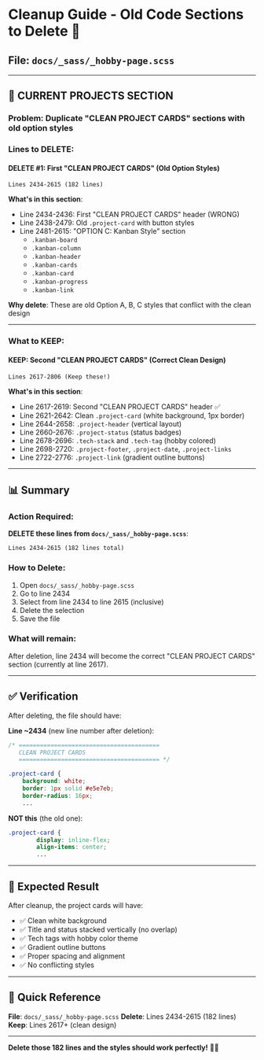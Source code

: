 # Cleanup Guide - Old Code Sections to Delete 🧹

## File: `docs/_sass/_hobby-page.scss`

---

## 🎯 **CURRENT PROJECTS SECTION**

### **Problem**: Duplicate "CLEAN PROJECT CARDS" sections with old option styles

### **Lines to DELETE**:

#### **DELETE #1: First "CLEAN PROJECT CARDS" (Old Option Styles)**
```
Lines 2434-2615 (182 lines)
```

**What's in this section**:
- Line 2434-2436: First "CLEAN PROJECT CARDS" header (WRONG)
- Line 2438-2479: Old `.project-card` with button styles
- Line 2481-2615: "OPTION C: Kanban Style" section
  - `.kanban-board`
  - `.kanban-column`
  - `.kanban-header`
  - `.kanban-cards`
  - `.kanban-card`
  - `.kanban-progress`
  - `.kanban-link`

**Why delete**: These are old Option A, B, C styles that conflict with the clean design

---

### **What to KEEP**:

#### **KEEP: Second "CLEAN PROJECT CARDS" (Correct Clean Design)**
```
Lines 2617-2806 (Keep these!)
```

**What's in this section**:
- Line 2617-2619: Second "CLEAN PROJECT CARDS" header ✅
- Line 2621-2642: Clean `.project-card` (white background, 1px border)
- Line 2644-2658: `.project-header` (vertical layout)
- Line 2660-2676: `.project-status` (status badges)
- Line 2678-2696: `.tech-stack` and `.tech-tag` (hobby colored)
- Line 2698-2720: `.project-footer`, `.project-date`, `.project-links`
- Line 2722-2776: `.project-link` (gradient outline buttons)

---

## 📊 **Summary**

### **Action Required**:

**DELETE these lines from `docs/_sass/_hobby-page.scss`**:
```
Lines 2434-2615 (182 lines total)
```

### **How to Delete**:

1. Open `docs/_sass/_hobby-page.scss`
2. Go to line 2434
3. Select from line 2434 to line 2615 (inclusive)
4. Delete the selection
5. Save the file

### **What will remain**:

After deletion, line 2434 will become the correct "CLEAN PROJECT CARDS" section (currently at line 2617).

---

## ✅ **Verification**

After deleting, the file should have:

**Line ~2434** (new line number after deletion):
```scss
/* ========================================
   CLEAN PROJECT CARDS
   ======================================== */

.project-card {
    background: white;
    border: 1px solid #e5e7eb;
    border-radius: 16px;
    ...
```

**NOT this** (the old one):
```scss
.project-card {
        display: inline-flex;
        align-items: center;
        ...
```

---

## 🎨 **Expected Result**

After cleanup, the project cards will have:
- ✅ Clean white background
- ✅ Title and status stacked vertically (no overlap)
- ✅ Tech tags with hobby color theme
- ✅ Gradient outline buttons
- ✅ Proper spacing and alignment
- ✅ No conflicting styles

---

## 📝 **Quick Reference**

**File**: `docs/_sass/_hobby-page.scss`
**Delete**: Lines 2434-2615 (182 lines)
**Keep**: Lines 2617+ (clean design)

---

**Delete those 182 lines and the styles should work perfectly!** 🚀✨

